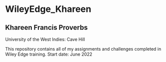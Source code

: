 # WileyEdge_Khareen
<h2>Khareen Francis Proverbs</h2>

University of the West Indies: Cave Hill

This repository contains all of my assignments and challenges completed in Wiley Edge training. 
Start date: June 2022

